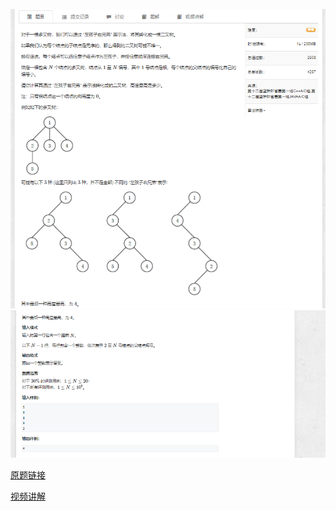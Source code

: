 ![img.png](img.png)![img_1.png](img_1.png)


[原题链接](https://www.acwing.com/problem/content/3425/)

[视频讲解](https://www.acwing.com/video/4604/)

